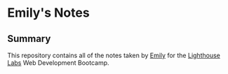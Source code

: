 # Emily's Notes

## Summary 

This repository contains all of the notes taken by [Emily](https://github.com/elim04) for the [Lighthouse Labs](https://www.lighthouselabs.ca/) Web Development Bootcamp.

